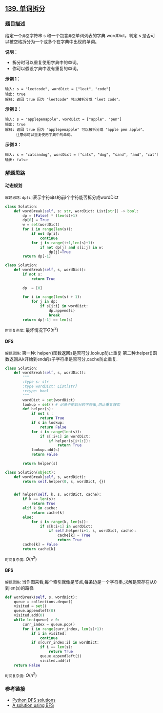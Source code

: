 ## [139. 单词拆分](https://leetcode-cn.com/problems/word-break/)

### 题目描述

给定一个`非空`字符串 s 和一个包含`非空`单词列表的字典 wordDict，判定 s 是否可以被空格拆分为一个或多个在字典中出现的单词。

**说明：**

* 拆分时可以重复使用字典中的单词。
* 你可以假设字典中没有重复的单词。

**示例 1：**
```
输入: s = "leetcode", wordDict = ["leet", "code"]
输出: true
解释: 返回 true 因为 "leetcode" 可以被拆分成 "leet code"。
```
**示例 2：**
```
输入: s = "applepenapple", wordDict = ["apple", "pen"]
输出: true
解释: 返回 true 因为 "applepenapple" 可以被拆分成 "apple pen apple"。
     注意你可以重复使用字典中的单词。
```
**示例 3：**
```
输入: s = "catsandog", wordDict = ["cats", "dog", "sand", "and", "cat"]
输出: false
```
### 解题思路

#### 动态规划

`解题思路`: `dp[i]`表示字符串s的前i个字符能否拆分成wordDict

```python
class Solution:
    def wordBreak(self, s: str, wordDict: List[str]) -> bool:
        dp = [False] * (len(s)+1)
        dp[0] = True
        w = set(wordDict)
        for i in range(len(s)):
            if not dp[i]:
                continue
            for j in range(i+1,len(s)+1):
                if not dp[j] and s[i:j] in w:
                    dp[j]=True
        return dp[-1]
```
```python
class Solution:
    def wordBreak(self, s, wordDict):
        if not s:
            return True
        
        dp  = [0]
        
        for i in range(len(s) + 1):
            for j in dp:
                if s[j:i] in wordDict:
                    dp.append(i)
                    break
        return dp[-1] == len(s)
```

`时间复杂度`: 最坏情况下$O(n^{2})$ 

#### DFS

`解题思路`:  第一种: helper()函数返回s是否可分,lookup防止重复 第二种:helper()函数返回从k开始到end的s子字符串是否可分,cache防止重复.

```python
class Solution:
    def wordBreak(self, s, wordDict):
        """
        :type s: str
        :type wordDict: List[str]
        :rtype: bool
        """
        wordDict = set(wordDict)
        lookup = set() # 记录不能划分的字符串,防止重复搜索
        def helper(s):
            if not s :
                return True
            if s in lookup:
                return False
            for i in range(len(s)):
                if s[:i+1] in wordDict:
                    if helper(s[i+1:]):
                        return True      
            lookup.add(s)
            return False
            
        return helper(s)
```
```python
class Solution(object):
    def wordBreak(self, s, wordDict):
        return self.helper(0, s, wordDict, {})


    def helper(self, k, s, wordDict, cache):
        if k == len(s):
            return True
        elif k in cache:
            return cache[k]
        else:
            for i in range(k, len(s)):
                if s[k:i+1] in wordDict:
                    if self.helper(i+1, s, wordDict, cache):
                        cache[k] = True
                        return True
        cache[k] = False
        return cache[k]
```
`时间复杂度`: $O(n^{2})$

#### BFS

`解题思路`:  当作图来看,每个索引就像是节点,每条边是一个字符串,求解是否存在从0到len(s)的路径

```python
def wordBreak(self, s, wordDict):
    queue = collections.deque()
    visited = set()
    queue.appendleft(0)
    visited.add(0)
    while len(queue) > 0:
        curr_index = queue.pop()
        for i in range(curr_index, len(s)+1):
            if i in visited:
                continue
            if s[curr_index:i] in wordDict:
                if i == len(s):
                    return True
                queue.appendleft(i)
                visited.add(i)
    return False
```
`时间复杂度`: $O(n^{2})$

### 参考链接
* [Python DFS solutions](https://leetcode.com/problems/word-break/discuss/43903/Python-solutions-with-detailed-explanations) 
* [A solution using BFS](https://leetcode.com/problems/word-break/discuss/43797/A-solution-using-BFS) 